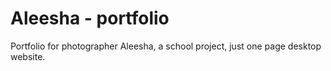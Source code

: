 # Aleesha - portfolio

Portfolio for photographer Aleesha,
a school project, just one page desktop website.